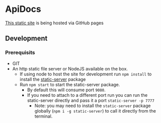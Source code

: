 # ApiDocs

[This static site](https://docs.alliedpayment.com) is being hosted via GitHub pages

## Development


### Prerequisits
- GIT
- An http static file server or NodeJS available on the box.
  - If using node to host the site for development run `npm install` to install the [static-server](https://www.npmjs.com/package/static-server) package
  - Run `npm start` to start the static-server package.
    - By default this will consume port `9080`.
    - If you need to attach to a different port run you can run the static-server directly and pass it a port `static-server -p 7777`
      - Note: you may need to install the `static-server` package globally (`npm i -g static-server`) to call it directly from the terminal.
